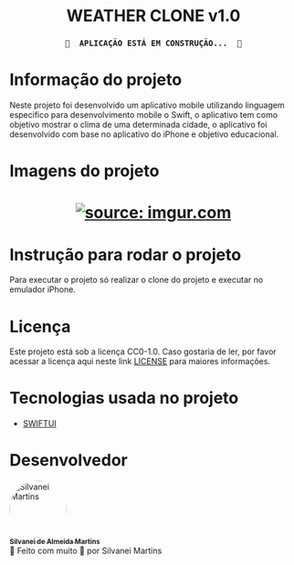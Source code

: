 <h1 align="center">
   WEATHER CLONE v1.0
</h1>

<h3 align="center">

	🚧  APLICAÇÃO ESTÁ EM CONSTRUÇÃO...  🚧
</h3>

# Informação do projeto

Neste projeto foi desenvolvido um aplicativo mobile utilizando linguagem especifico para desenvolvimento mobile o Swift, o aplicativo tem como objetivo mostrar o clima de uma determinada cidade, o aplicativo foi desenvolvido com base no aplicativo do iPhone e objetivo educacional.

# Imagens do projeto

<h1 align="center">
    <a href="https://imgur.com/fshvV6E"><img src="https://i.imgur.com/fshvV6E.png" title="source: imgur.com" /></a>
    <br />
</h1>

# Instrução para rodar o projeto

Para executar o projeto só realizar o clone do projeto e executar no emulador iPhone.

# Licença

Este projeto está sob a licença CC0-1.0. Caso gostaria de ler, por favor acessar a licença aqui neste link [LICENSE](https://github.com/SilvaneiMartins/swfitui-weather/blob/master/LICENSE) para maiores informações.

# Tecnologias usada no projeto

-   [SWIFTUI](https://developer.apple.com/documentation/swiftui/)

# Desenvolvedor

<a href="https://github.com/SilvaneiMartins">
    <img
        style="border-radius:50%"
        src="https://github.com/SilvaneiMartins.png"
        width="100px;"
        alt="Silvanei Martins"
    />
    <br />
    <sub>
        <b>Silvanei de Almeida Martins</b>
    </sub>
</a>
     <a href="https://github.com/SilvaneiMartins" title="Silvanei martins" >
 </a>
<br />
🚀 Feito com muito 💜 por Silvanei Martins
